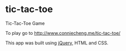 # tic-tac-toe
Tic-Tac-Toe Game

To play go to http://www.conniecheng.me/tic-tac-toe/

This app was built using [jQuery](https://jquery.com/), HTML and CSS.
